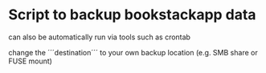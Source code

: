 # Script to backup bookstackapp data
can also be automatically run via tools such as crontab

change the ´´´destination´´´ to your own backup location (e.g. SMB share or FUSE mount)
